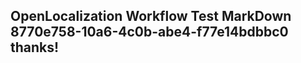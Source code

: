 <properties
ms.topic="hero-topic"
ms.test1="hero-topic"
ms.test2="test"/>

## OpenLocalization Workflow Test MarkDown 8770e758-10a6-4c0b-abe4-f77e14bdbbc0 thanks!
